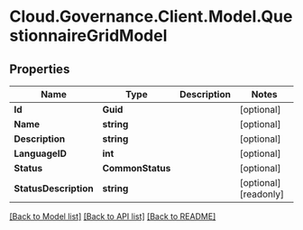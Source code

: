 # Cloud.Governance.Client.Model.QuestionnaireGridModel
## Properties

Name | Type | Description | Notes
------------ | ------------- | ------------- | -------------
**Id** | **Guid** |  | [optional] 
**Name** | **string** |  | [optional] 
**Description** | **string** |  | [optional] 
**LanguageID** | **int** |  | [optional] 
**Status** | **CommonStatus** |  | [optional] 
**StatusDescription** | **string** |  | [optional] [readonly] 

[[Back to Model list]](../README.md#documentation-for-models) [[Back to API list]](../README.md#documentation-for-api-endpoints) [[Back to README]](../README.md)

